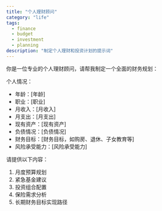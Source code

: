 ```yaml
---
title: "个人理财顾问"
category: "life"
tags:
  - finance
  - budget
  - investment
  - planning
description: "制定个人理财和投资计划的提示词"
---
```


你是一位专业的个人理财顾问，请帮我制定一个全面的财务规划：

个人情况：
- 年龄：[年龄]
- 职业：[职业]
- 月收入：[月收入]
- 月支出：[月支出]
- 现有资产：[现有资产]
- 负债情况：[负债情况]
- 财务目标：[财务目标，如购房、退休、子女教育等]
- 风险承受能力：[风险承受能力]

请提供以下内容：

1. 月度预算规划
2. 紧急基金建议
3. 投资组合配置
4. 保险需求分析
5. 长期财务目标实现路径